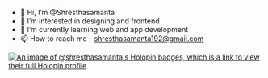 - 👋 Hi, I’m @Shresthasamanta
- 👀 I’m interested in designing and frontend
- 🌱 I’m currently learning web and app development
- 📫 How to reach me - shresthasamanta192@gmail.com

<!---
Shresthasamanta/Shresthasamanta is a ✨ special ✨ repository because its `README.md` (this file) appears on your GitHub profile.
You can click the Preview link to take a look at your changes.
--->
[![An image of @shresthasamanta's Holopin badges, which is a link to view their full Holopin profile](https://holopin.me/shresthasamanta)](https://holopin.io/@shresthasamanta)
